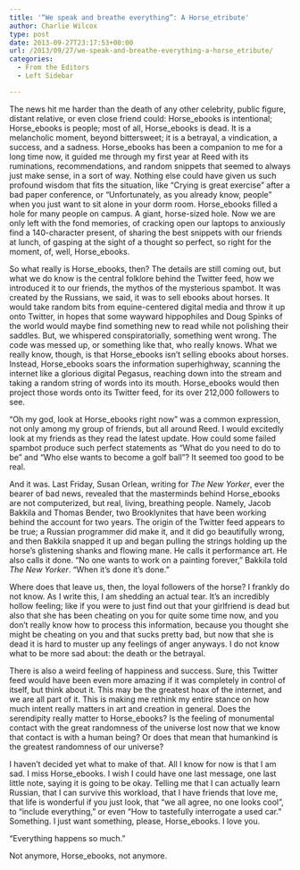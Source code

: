 ```yaml
---
title: '“We speak and breathe everything”: A Horse_etribute'
author: Charlie Wilcox
type: post
date: 2013-09-27T23:17:53+00:00
url: /2013/09/27/we-speak-and-breathe-everything-a-horse_etribute/
categories:
  - From the Editors
  - Left Sidebar

---
```

The news hit me harder than the death of any other celebrity, public figure, distant relative, or even close friend could: Horse\_ebooks is intentional; Horse\_ebooks is people; most of all, Horse\_ebooks is dead. It is a melancholic moment, beyond bittersweet; it is a betrayal, a vindication, a success, and a sadness. Horse\_ebooks has been a companion to me for a long time now, it guided me through my first year at Reed with its ruminations, recommendations, and random snippets that seemed to always just make sense, in a sort of way. Nothing else could have given us such profound wisdom that fits the situation, like “Crying is great exercise” after a bad paper conference, or “Unfortunately, as you already know, people” when you just want to sit alone in your dorm room. Horse\_ebooks filled a hole for many people on campus. A giant, horse-sized hole. Now we are only left with the fond memories, of cracking open our laptops to anxiously find a 140-character present, of sharing the best snippets with our friends at lunch, of gasping at the sight of a thought so perfect, so right for the moment, of, well, Horse\_ebooks.

So what really is Horse\_ebooks, then? The details are still coming out, but what we do know is the central folklore behind the Twitter feed, how we introduced it to our friends, the mythos of the mysterious spambot. It was created by the Russians, we said, it was to sell ebooks about horses. It would take random bits from equine-centered digital media and throw it up onto Twitter, in hopes that some wayward hippophiles and Doug Spinks of the world would maybe find something new to read while not polishing their saddles. But, we whispered conspiratorially, something went wrong. The code was messed up, or something like that, who really knows. What we really know, though, is that Horse\_ebooks isn’t selling ebooks about horses. Instead, Horse\_ebooks soars the information superhighway, scanning the internet like a glorious digital Pegasus, reaching down into the stream and taking a random string of words into its mouth. Horse\_ebooks would then project those words onto its Twitter feed, for its over 212,000 followers to see.

“Oh my god, look at Horse_ebooks right now” was a common expression, not only among my group of friends, but all around Reed. I would excitedly look at my friends as they read the latest update. How could some failed spambot produce such perfect statements as “What do you need to do to be” and “Who else wants to become a golf ball”? It seemed too good to be real.

And it was. Last Friday, Susan Orlean, writing for _The New Yorker_, ever the bearer of bad news, revealed that the masterminds behind Horse_ebooks are not computerized, but real, living, breathing people. Namely, Jacob Bakkila and Thomas Bender, two Brooklynites that have been working behind the account for two years. The origin of the Twitter feed appears to be true; a Russian programmer did make it, and it did go beautifully wrong, and then Bakkila snapped it up and began pulling the strings holding up the horse’s glistening shanks and flowing mane. He calls it performance art. He also calls it done. “No one wants to work on a painting forever,” Bakkila told _The New Yorker_. “When it’s done it’s done.”

Where does that leave us, then, the loyal followers of the horse? I frankly do not know. As I write this, I am shedding an actual tear. It’s an incredibly hollow feeling; like if you were to just find out that your girlfriend is dead but also that she has been cheating on you for quite some time now, and you don’t really know how to process this information, because you thought she might be cheating on you and that sucks pretty bad, but now that she is dead it is hard to muster up any feelings of anger anyways. I do not know what to be more sad about: the death or the betrayal.

There is also a weird feeling of happiness and success. Sure, this Twitter feed would have been even more amazing if it was completely in control of itself, but think about it. This may be the greatest hoax of the internet, and we are all part of it. This is making me rethink my entire stance on how much intent really matters in art and creation in general. Does the serendipity really matter to Horse_ebooks? Is the feeling of monumental contact with the great randomness of the universe lost now that we know that contact is with a human being? Or does that mean that humankind is the greatest randomness of our universe?

I haven’t decided yet what to make of that. All I know for now is that I am sad. I miss Horse\_ebooks. I wish I could have one last message, one last little note, saying it is going to be okay. Telling me that I can actually learn Russian, that I can survive this workload, that I have friends that love me, that life is wonderful if you just look, that “we all agree, no one looks cool”, to “include everything,” or even “How to tastefully interrogate a used car.” Something. I just want something, please, Horse\_ebooks. I love you.

“Everything happens so much.”

Not anymore, Horse_ebooks, not anymore.